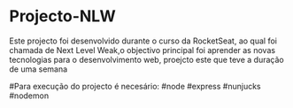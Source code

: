 # Projecto-NLW
Este projecto foi desenvolvido durante o curso da RocketSeat,
ao qual foi chamada de Next Level Weak,o objectivo principal foi aprender
as novas tecnologias para o  desenvolvimento web, proejcto este que teve a duração de uma semana 

#Para execução do projecto é necesário:
#node
#express
#nunjucks
#nodemon

